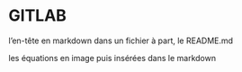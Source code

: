 # GITLAB

l’en-tête en markdown dans un fichier à part, le README.md

les équations en image puis insérées dans le markdown
